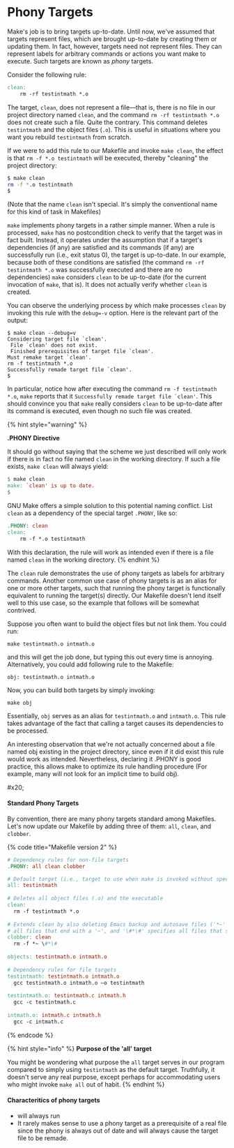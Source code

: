 # Phony Targets

Make's job is to bring targets up-to-date. Until now, we've assumed that targets represent files, which are brought up-to-date by creating them or updating them. In fact, however, targets need not represent files. They can represent labels for arbitrary commands or actions you want make to execute. Such targets are known as _phony_ targets.

Consider the following rule:

```makefile
clean: 
    rm -rf testintmath *.o
```

The target, `clean`, does not represent a file—that is, there is no file in our project directory named `clean`, and the command `rm -rf testintmath *.o` does not create such a file. Quite the contrary. This command deletes `testintmath` and the object files (`.o`). This is useful in situations where you want you rebuild `testintmath` from scratch.

If we were to add this rule to our Makefile and invoke `make clean`, the effect is that `rm -f *.o testintmath` will be executed, thereby "cleaning" the project directory:

```bash
$ make clean
rm -f *.o testintmath 
$
```

(Note that the name `clean` isn't special. It's simply the conventional name for this kind of task in Makefiles)

`make` implements phony targets in a rather simple manner. When a rule is processed, `make` has no postcondition check to verify that the target was in fact built. Instead, it operates under the assumption that if a target's dependencies (if any) are satisfied and its commands (if any) are successfully run (i.e., exit status 0), the target is up-to-date. In our example, because both of these conditions are satisfied (the command `rm -rf testintmath *.o` was successfully executed and there are no dependencies) `make` considers `clean` to be up-to-date (for the current invocation of `make`, that is). It does not actually verify whether `clean` is created.

You can observe the underlying process by which make processes `clean` by invoking this rule with the `debug=-v` option. Here is the relevant part of the output:

```
$ make clean --debug=v
Considering target file `clean'.
 File `clean' does not exist.
 Finished prerequisites of target file `clean'.
Must remake target `clean'.
rm -f testintmath *.o
Successfully remade target file `clean'.
$ 
```

In particular, notice how after executing the command `rm -f testintmath *.o`, `make` reports that it ``Successfully remade target file `clean'``. This should convince you that `make` really considers `clean` to be up-to-date after its command is executed, even though no such file was created.  &#x20;

{% hint style="warning" %}


**.PHONY Directive**

It should go without saying that the scheme we just described will only work if there is in fact no file named `clean` in the working directory. If such a file exists, `make clean` will always yield:

```makefile
$ make clean
make: `clean' is up to date.
$
```

GNU Make offers a simple solution to this potential naming conflict. List `clean` as a dependency of the special target `.PHONY`, like so:

```makefile
.PHONY: clean
clean: 
    rm -f *.o testintmath 
```

With this declaration, the rule will work as intended even if there is a file named `clean` in the working directory.
{% endhint %}

The `clean` rule demonstrates the use of phony targets as labels for arbitrary commands. Another common use case of phony targets is as an alias for one or more other targets, such that running the phony target is functionally equivalent to running the target(s) directly. Our Makefile doesn't lend itself well to this use case, so the example that follows will be somewhat contrived.

Suppose you often want to build the object files but not link them. You could run:

```
make testintmath.o intmath.o
```

and this will get the job done, but typing this out every time is annoying. Alternatively, you could add following rule to the Makefile:

```
obj: testintmath.o intmath.o
```

Now, you can build both targets by simply invoking:

```
make obj
```

Essentially, `obj` serves as an alias for `testintmath.o` and `intmath.o`. This rule takes advantage of the fact that calling a target causes its dependencies to be processed. 

An interesting observation that we're not actually concerned about a file named obj existing in the project directory, since even if it did exist this rule would work as intended. Nevertheless, declaring it .PHONY is good practice, this allows make to optimize its rule handling procedure (For example, many will not look for an implicit time to build obj). 


#x20;

#### Standard Phony Targets

By convention, there are many phony targets standard among Makefiles. Let's now update our Makefile by adding three of them:  `all`, `clean`, and `clobber`.&#x20;

{% code title="Makefile version 2" %}
```makefile
# Dependency rules for non-file targets
.PHONY: all clean clobber

# Default target (i.e., target to use when make is invoked without specifying a target)
all: testintmath
  
# Deletes all object files (.o) and the executable 
clean:
  rm -f testintmath *.o
  
# Extends clean by also deleting Emacs backup and autosave files ('*~' specifies 
# all files that end with a '~', and '\#*\#' specifies all files that start and end with a '#')
clobber: clean
  rm -f *~ \#*\# 
  
objects: testintmath.o intmath.o
  
# Dependency rules for file targets
testintmath: testintmath.o intmath.o
  gcc testintmath.o intmath.o –o testintmath
  
testintmath.o: testintmath.c intmath.h
  gcc -c testintmath.c
  
intmath.o: intmath.c intmath.h
  gcc -c intmath.c
```
{% endcode %}



{% hint style="info" %}
**Purpose of the 'all' target**

&#x20;

You might be wondering what purpose the `all` target serves in our program compared to simply using `testintmath` as the default target. Truthfully, it doesn't serve any real purpose, except perhaps for accommodating users who might invoke `make all` out of habit.
{% endhint %}

#### Characteritics of phony targets

* will always run
* It rarely makes sense to use a phony target as a prerequisite of a real file since the phony is always out of date and will always cause the target file to be remade.
